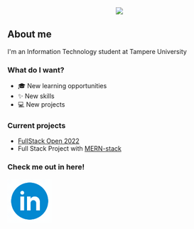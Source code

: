 <div id="cat" align="center">
 <img src="https://i.giphy.com/media/HCkbgKLdLWq3OCV8YM/giphy.webp" width="400"/>
</div>

## About me
I'm an Information Technology student at Tampere University

### What do I want?
 - 🎓 New learning opportunities
 - ✨ New skills
 - 💻 New projects

### Current projects

 - [FullStack Open 2022](https://fullstackopen.com/about)
 - Full Stack Project with [MERN-stack](https://www.educative.io/edpresso/what-is-mern-stack)

### Check me out in here!
<div id="linkedin" align="left">
 <a href="https://www.linkedin.com/in/aaron-hirvi/">
  <img src="icons8-linkedin-circled.gif" width="100"/>
 </a>
</div>

